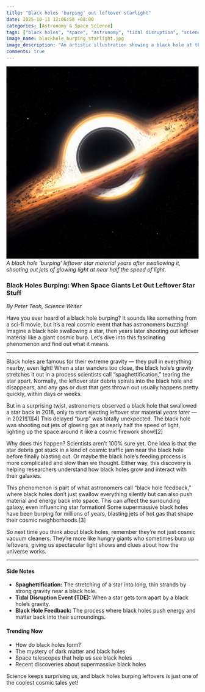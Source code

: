 ```yaml
---
title: "Black holes 'burping' out leftover starlight"
date: 2025-10-11 12:06:58 +08:00
categories: [Astronomy & Space Science]
tags: ["black holes", "space", "astronomy", "tidal disruption", "science for teens"]
image_name: blackhole_burping_starlight.jpg
image_description: "An artistic illustration showing a black hole at the center with bright jets of material shooting out from around its edges. Surrounding the black hole is a glowing disk of shredded star material being pulled inward, while streams of light and particles burst outward, symbolizing the 'burping' phenomenon."
comments: true
---
```


![A black hole ‘burping’ leftover star material years after swallowing it, shooting out jets of glowing light at near half the speed of light.](/assets/images/blackhole_burping_starlight.jpg)
*A black hole ‘burping’ leftover star material years after swallowing it, shooting out jets of glowing light at near half the speed of light.*

<!-- Image Description: An artistic illustration showing a black hole at the center with bright jets of material shooting out from around its edges. Surrounding the black hole is a glowing disk of shredded star material being pulled inward, while streams of light and particles burst outward, symbolizing the 'burping' phenomenon. -->

### Black Holes Burping: When Space Giants Let Out Leftover Star Stuff

*By Peter Teoh, Science Writer*

Have you ever heard of a black hole burping? It sounds like something from a sci-fi movie, but it’s a real cosmic event that has astronomers buzzing! Imagine a black hole swallowing a star, then years later shooting out leftover material like a giant cosmic burp. Let’s dive into this fascinating phenomenon and find out what it means.

---

Black holes are famous for their extreme gravity — they pull in everything nearby, even light! When a star wanders too close, the black hole’s gravity stretches it out in a process scientists call “spaghettification,” tearing the star apart. Normally, the leftover star debris spirals into the black hole and disappears, and any gas or dust that gets thrown out usually happens pretty quickly, within days or weeks.

But in a surprising twist, astronomers observed a black hole that swallowed a star back in 2018, only to start ejecting leftover star material *years later* — in 2021![1][4] This delayed “burp” was totally unexpected. The black hole was shooting out jets of glowing gas at nearly half the speed of light, lighting up the space around it like a cosmic firework show![2]

Why does this happen? Scientists aren’t 100% sure yet. One idea is that the star debris got stuck in a kind of cosmic traffic jam near the black hole before finally blasting out. Or maybe the black hole’s feeding process is more complicated and slow than we thought. Either way, this discovery is helping researchers understand how black holes grow and interact with their galaxies.

This phenomenon is part of what astronomers call “black hole feedback,” where black holes don’t just swallow everything silently but can also push material and energy back into space. This can affect the surrounding galaxy, even influencing star formation! Some supermassive black holes have been burping for millions of years, blasting jets of hot gas that shape their cosmic neighborhoods.[3]

So next time you think about black holes, remember they’re not just cosmic vacuum cleaners. They’re more like hungry giants who sometimes burp up leftovers, giving us spectacular light shows and clues about how the universe works.

---

#### Side Notes
- **Spaghettification:** The stretching of a star into long, thin strands by strong gravity near a black hole.
- **Tidal Disruption Event (TDE):** When a star gets torn apart by a black hole’s gravity.
- **Black Hole Feedback:** The process where black holes push energy and matter back into their surroundings.

#### Trending Now
- How do black holes form?
- The mystery of dark matter and black holes
- Space telescopes that help us see black holes
- Recent discoveries about supermassive black holes

Science keeps surprising us, and black holes burping leftovers is just one of the coolest cosmic tales yet!
